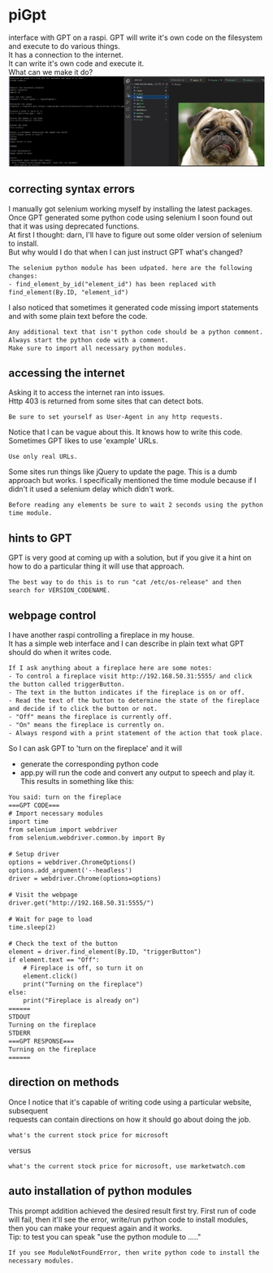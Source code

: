 # piGpt
interface with GPT on a raspi. GPT will write it's own code on the filesystem and execute to do various things.
<BR>
It has a connection to the internet.
<BR>
It can write it's own code and execute it.
<BR>
What can we make it do?
<BR>
![dog example](example1.jpg)

## correcting syntax errors
I manually got selenium working myself by installing the latest packages.<BR>
Once GPT generated some python code using selenium I soon found out that it was using deprecated functions.<BR>
At first I thought: darn, I'll have to figure out some older version of selenium to install.<BR>
But why would I do that when I can just instruct GPT what's changed?<BR>
```
The selenium python module has been udpated. here are the following changes:
- find_element_by_id("element_id") has been replaced with find_element(By.ID, "element_id")
```
I also noticed that sometimes it generated code missing import statements and with some plain text before the code.<BR>
```
Any additional text that isn't python code should be a python comment.
Always start the python code with a comment.
Make sure to import all necessary python modules.
```

## accessing the internet
Asking it to access the internet ran into issues.<BR>
Http 403 is returned from some sites that can detect bots.<BR>
```
Be sure to set yourself as User-Agent in any http requests.
```
Notice that I can be vague about this. It knows how to write this code.<BR>
Sometimes GPT likes to use 'example' URLs.<BR>
```
Use only real URLs.
```
Some sites run things like jQuery to update the page. This is a dumb approach but works.
I specifically mentioned the time module because if I didn't it used a selenium delay which didn't work.
```
Before reading any elements be sure to wait 2 seconds using the python time module.
```

## hints to GPT
GPT is very good at coming up with a solution, but if you give it a hint on how to do a particular thing
it will use that approach.
```
The best way to do this is to run "cat /etc/os-release" and then search for VERSION_CODENAME.
```

## webpage control
I have another raspi controlling a fireplace in my house.<BR>
It has a simple web interface and I can describe in plain text what GPT should do when it writes code.<BR>
```
If I ask anything about a fireplace here are some notes:
- To control a fireplace visit http://192.168.50.31:5555/ and click the button called triggerButton.
- The text in the button indicates if the fireplace is on or off. 
- Read the text of the button to determine the state of the fireplace and decide if to click the button or not.
- "Off" means the fireplace is currently off.
- "On" means the fireplace is currently on.
- Always respond with a print statement of the action that took place.
```
So I can ask GPT to 'turn on the fireplace' and it will <BR>
- generate the corresponding python code<BR>
- app.py will run the code and convert any output to speech and play it.<BR>
This results in something like this:
```
You said: turn on the fireplace
===GPT CODE===
# Import necessary modules
import time
from selenium import webdriver
from selenium.webdriver.common.by import By

# Setup driver
options = webdriver.ChromeOptions()
options.add_argument('--headless')
driver = webdriver.Chrome(options=options)

# Visit the webpage
driver.get("http://192.168.50.31:5555/")

# Wait for page to load
time.sleep(2)

# Check the text of the button
element = driver.find_element(By.ID, "triggerButton")
if element.text == "Off":
    # Fireplace is off, so turn it on
    element.click()
    print("Turning on the fireplace")
else:
    print("Fireplace is already on")
======
STDOUT
Turning on the fireplace
STDERR
===GPT RESPONSE===
Turning on the fireplace
======
```

## direction on methods
Once I notice that it's capable of writing code using a particular website, subsequent <BR>
requests can contain directions on how it should go about doing the job.
```
what's the current stock price for microsoft
```
versus
```
what's the current stock price for microsoft, use marketwatch.com
```

## auto installation of python modules
This prompt addition achieved the desired result first try.
First run of code will fail, then it'll see the error, write/run python code to install modules, then you can make your request again and it works.<BR>
Tip: to test you can speak "use the <XXXX> python module to ....."
```
If you see ModuleNotFoundError, then write python code to install the necessary modules.
```
